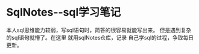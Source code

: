 # SqlNotes--sql学习笔记

本人sql思维能力较弱，写sql语句时，简答的很容易就能写出来。
但是遇到复杂的sql语句就懵了。在这里 就用sqlNotes仓库，记录
自己学sql的过程，争取每日更新。